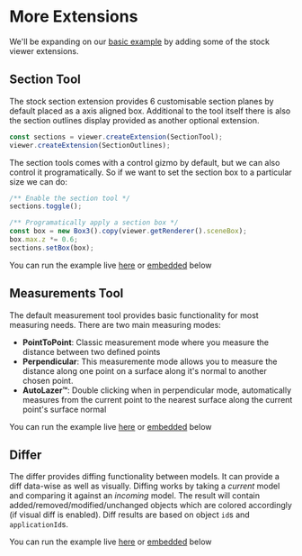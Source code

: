 # More Extensions

We'll be expanding on our [basic example](/viewer/basic-example.md) by adding some of the stock viewer extensions.

## Section Tool

The stock section extension provides 6 customisable section planes by default placed as a axis aligned box. Additional to the tool itself there is also the section outlines display provided as another optional extension.

```ts
const sections = viewer.createExtension(SectionTool);
viewer.createExtension(SectionOutlines);
```

The section tools comes with a control gizmo by default, but we can also control it programatically. So if we want to set the section box to a particular size we can do:

```ts
/** Enable the section tool */
sections.toggle();

/** Programatically apply a section box */
const box = new Box3().copy(viewer.getRenderer().sceneBox);
box.max.z *= 0.6;
sections.setBox(box);
```

You can run the example live [here](https://stackblitz.com/edit/speckle-section-planes?file=index.html) or <VueCustomTooltip label="Embedding works only on chromium based browsers"><ins>embedded</ins></VueCustomTooltip> below

<Stackblitz projectId="speckle-section-planes" :embedOptions="{ 
    height: 500,
    openFile: 'src/main.ts',
    view: 'preview',
    hideExplorer: true,
    hideNavigation: true }" />

## Measurements Tool

The default measurement tool provides basic functionality for most measuring needs. There are two main measuring modes:

- **PointToPoint**: Classic measurement mode where you measure the distance between two defined points
- **Perpendicular**: This measuremente mode allows you to measure the distance along one point on a surface along it's normal to another chosen point.
- **AutoLazer™**: Double clicking when in perpendicular mode, automatically measures from the current point to the nearest surface along the current point's surface normal

You can run the example live [here](https://stackblitz.com/edit/speckle-measurement-tool?file=index.html) or <VueCustomTooltip label="Embedding works only on chromium based browsers"><ins>embedded</ins></VueCustomTooltip> below

<Stackblitz projectId='speckle-measurement-tool' :embedOptions="{ 
    height: 500,
    openFile: 'src/main.ts',
    view: 'preview',
    hideExplorer: true,
    hideNavigation: true }" 
/>

## Differ

The differ provides diffing functionality between models. It can provide a diff data-wise as well as visually. Diffing works by taking a _current_ model and comparing it against an _incoming_ model. The result will contain added/removed/modified/unchanged objects which are colored accordingly (if visual diff is enabled). Diff results are based on object `id`s and `applicationId`s.

You can run the example live [here](https://stackblitz.com/edit/speckle-differ?file=index.html) or <VueCustomTooltip label="Embedding works only on chromium based browsers"><ins>embedded</ins></VueCustomTooltip> below

<Stackblitz projectId='speckle-differ' :embedOptions="{ 
    height: 500,
    openFile: 'src/main.ts',
    view: 'preview',
    hideExplorer: true,
    hideNavigation: true }" 
/>
